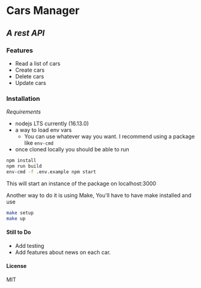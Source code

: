 # Cars Manager
## _A rest API_

### Features

- Read a list of cars
- Create cars
- Delete cars
- Update cars

### Installation

*Requirements*
- nodejs LTS currently (16.13.0)
- a way to load env vars
  - You can use whatever way you want. I recommend using a package like `env-cmd`
- once cloned locally you should be able to run
```sh
npm install
npm run build
env-cmd -f .env.example npm start
```

This will start an instance of the package on localhost:3000

Another way to do it is using Make, You'll have to have make installed and use

```sh
make setup
make up
```

#### Still to Do

* Add testing
* Add features about news on each car.

#### License

MIT

